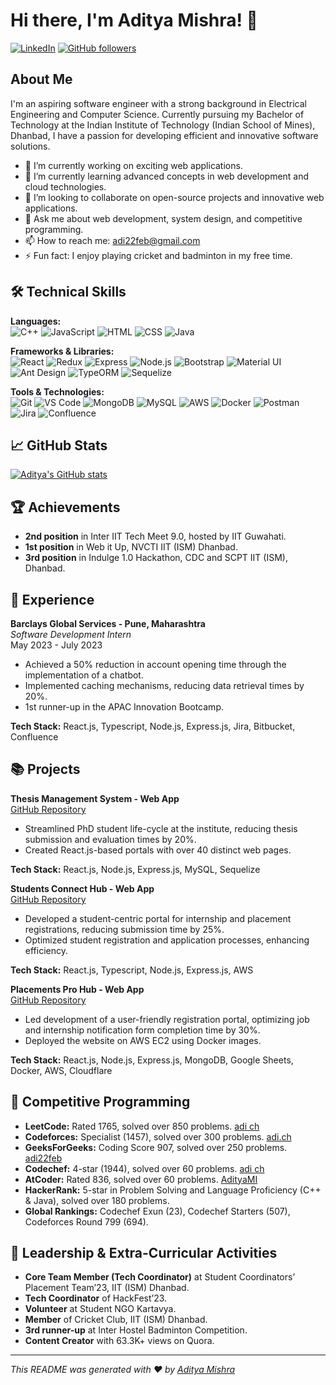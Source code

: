 # Hi there, I'm Aditya Mishra! 👋

[![LinkedIn](https://img.shields.io/badge/LinkedIn-0077B5?style=flat-square&logo=linkedin&logoColor=white)](https://www.linkedin.com/in/adityamishra22)
[![GitHub followers](https://img.shields.io/github/followers/spy-adi?label=Follow&style=social)](https://github.com/spy-adi)

## About Me

I'm an aspiring software engineer with a strong background in Electrical Engineering and Computer Science. Currently pursuing my Bachelor of Technology at the Indian Institute of Technology (Indian School of Mines), Dhanbad, I have a passion for developing efficient and innovative software solutions.

- 🔭 I’m currently working on exciting web applications.
- 🌱 I’m currently learning advanced concepts in web development and cloud technologies.
- 👯 I’m looking to collaborate on open-source projects and innovative web applications.
- 💬 Ask me about web development, system design, and competitive programming.
- 📫 How to reach me: adi22feb@gmail.com
- ⚡ Fun fact: I enjoy playing cricket and badminton in my free time.

## 🛠️ Technical Skills

**Languages:**  
![C++](https://img.shields.io/badge/-C++-black?style=flat-square&logo=c%2B%2B)
![JavaScript](https://img.shields.io/badge/-JavaScript-black?style=flat-square&logo=javascript)
![HTML](https://img.shields.io/badge/-HTML-black?style=flat-square&logo=html5)
![CSS](https://img.shields.io/badge/-CSS-black?style=flat-square&logo=css3)
![Java](https://img.shields.io/badge/-Java-black?style=flat-square&logo=java)

**Frameworks & Libraries:**  
![React](https://img.shields.io/badge/-React-black?style=flat-square&logo=react)
![Redux](https://img.shields.io/badge/-Redux-black?style=flat-square&logo=redux)
![Express](https://img.shields.io/badge/-Express-black?style=flat-square&logo=express)
![Node.js](https://img.shields.io/badge/-Node.js-black?style=flat-square&logo=node.js)
![Bootstrap](https://img.shields.io/badge/-Bootstrap-black?style=flat-square&logo=bootstrap)
![Material UI](https://img.shields.io/badge/-Material--UI-black?style=flat-square&logo=material-ui)
![Ant Design](https://img.shields.io/badge/-Ant--Design-black?style=flat-square&logo=ant-design)
![TypeORM](https://img.shields.io/badge/-TypeORM-black?style=flat-square&logo=typeorm)
![Sequelize](https://img.shields.io/badge/-Sequelize-black?style=flat-square&logo=sequelize)

**Tools & Technologies:**  
![Git](https://img.shields.io/badge/-Git-black?style=flat-square&logo=git)
![VS Code](https://img.shields.io/badge/-VS%20Code-black?style=flat-square&logo=visual-studio-code)
![MongoDB](https://img.shields.io/badge/-MongoDB-black?style=flat-square&logo=mongodb)
![MySQL](https://img.shields.io/badge/-MySQL-black?style=flat-square&logo=mysql)
![AWS](https://img.shields.io/badge/-AWS-black?style=flat-square&logo=amazon-aws)
![Docker](https://img.shields.io/badge/-Docker-black?style=flat-square&logo=docker)
![Postman](https://img.shields.io/badge/-Postman-black?style=flat-square&logo=postman)
![Jira](https://img.shields.io/badge/-Jira-black?style=flat-square&logo=jira)
![Confluence](https://img.shields.io/badge/-Confluence-black?style=flat-square&logo=confluence)

## 📈 GitHub Stats

[![Aditya's GitHub stats](https://github-readme-stats.vercel.app/api?username=spy-adi&show_icons=true&theme=radical)](https://github.com/spy-adi)

## 🏆 Achievements

- **2nd position** in Inter IIT Tech Meet 9.0, hosted by IIT Guwahati.
- **1st position** in Web it Up, NVCTI IIT (ISM) Dhanbad.
- **3rd position** in Indulge 1.0 Hackathon, CDC and SCPT IIT (ISM), Dhanbad.

## 💼 Experience

**Barclays Global Services - Pune, Maharashtra**  
*Software Development Intern*  
May 2023 - July 2023  
- Achieved a 50% reduction in account opening time through the implementation of a chatbot.
- Implemented caching mechanisms, reducing data retrieval times by 20%.
- 1st runner-up in the APAC Innovation Bootcamp.

**Tech Stack:** React.js, Typescript, Node.js, Express.js, Jira, Bitbucket, Confluence

## 📚 Projects

**Thesis Management System - Web App**  
[GitHub Repository](https://github.com/spy-adi/thesis-management-system)  
- Streamlined PhD student life-cycle at the institute, reducing thesis submission and evaluation times by 20%.
- Created React.js-based portals with over 40 distinct web pages.

**Tech Stack:** React.js, Node.js, Express.js, MySQL, Sequelize

**Students Connect Hub - Web App**  
[GitHub Repository](https://github.com/spy-adi/students-connect-hub)  
- Developed a student-centric portal for internship and placement registrations, reducing submission time by 25%.
- Optimized student registration and application processes, enhancing efficiency.

**Tech Stack:** React.js, Typescript, Node.js, Express.js, AWS

**Placements Pro Hub - Web App**  
[GitHub Repository](https://github.com/spy-adi/placements-pro-hub)  
- Led development of a user-friendly registration portal, optimizing job and internship notification form completion time by 30%.
- Deployed the website on AWS EC2 using Docker images.

**Tech Stack:** React.js, Node.js, Express.js, MongoDB, Google Sheets, Docker, AWS, Cloudflare

## 🏅 Competitive Programming

- **LeetCode:** Rated 1765, solved over 850 problems. [adi ch](https://leetcode.com/adi_ch)
- **Codeforces:** Specialist (1457), solved over 300 problems. [adi.ch](https://codeforces.com/profile/adi.ch)
- **GeeksForGeeks:** Coding Score 907, solved over 250 problems. [adi22feb](https://auth.geeksforgeeks.org/user/adi22feb/profile)
- **Codechef:** 4-star (1944), solved over 60 problems. [adi ch](https://www.codechef.com/users/adi_ch)
- **AtCoder:** Rated 836, solved over 60 problems. [AdityaMI](https://atcoder.jp/users/AdityaMI)
- **HackerRank:** 5-star in Problem Solving and Language Proficiency (C++ & Java), solved over 180 problems.
- **Global Rankings:** Codechef Exun (23), Codechef Starters (507), Codeforces Round 799 (694).

## 🌟 Leadership & Extra-Curricular Activities

- **Core Team Member (Tech Coordinator)** at Student Coordinators’ Placement Team’23, IIT (ISM) Dhanbad.
- **Tech Coordinator** of HackFest’23.
- **Volunteer** at Student NGO Kartavya.
- **Member** of Cricket Club, IIT (ISM) Dhanbad.
- **3rd runner-up** at Inter Hostel Badminton Competition.
- **Content Creator** with 63.3K+ views on Quora.

---

*This README was generated with ❤️ by [Aditya Mishra](https://github.com/spy-adi)*
